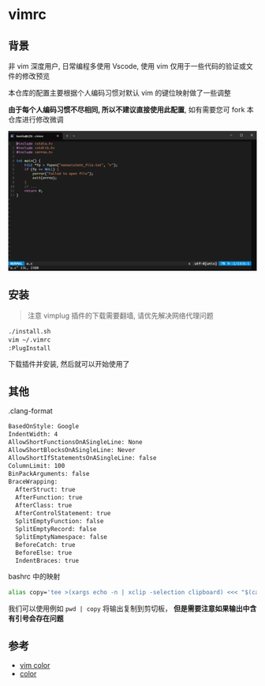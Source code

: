 # vimrc

## 背景

非 vim 深度用户, 日常编程多使用 Vscode, 使用 vim 仅用于一些代码的验证或文件的修改预览

本仓库的配置主要根据个人编码习惯对默认 vim 的键位映射做了一些调整

**由于每个人编码习惯不尽相同, 所以不建议直接使用此配置**, 如有需要您可 fork 本仓库进行修改微调

![20230402095215](https://raw.githubusercontent.com/learner-lu/picbed/master/20230402095215.png)

## 安装

> 注意 vimplug 插件的下载需要翻墙, 请优先解决网络代理问题

```bash
./install.sh
vim ~/.vimrc
:PlugInstall
```

下载插件并安装, 然后就可以开始使用了

## 其他

.clang-format

```
BasedOnStyle: Google
IndentWidth: 4
AllowShortFunctionsOnASingleLine: None
AllowShortBlocksOnASingleLine: Never
AllowShortIfStatementsOnASingleLine: false
ColumnLimit: 100
BinPackArguments: false
BraceWrapping:
  AfterStruct: true
  AfterFunction: true
  AfterClass: true
  AfterControlStatement: true
  SplitEmptyFunction: false
  SplitEmptyRecord: false
  SplitEmptyNamespace: false
  BeforeCatch: true
  BeforeElse: true
  IndentBraces: true
```

bashrc 中的映射

```bash
alias copy='tee >(xargs echo -n | xclip -selection clipboard) <<< "$(cat)"'
```

我们可以使用例如 `pwd | copy` 将输出复制到剪切板， **但是需要注意如果输出中含有引号会存在问题**

## 参考

- [vim color](https://vim.fandom.com/wiki/Xterm256_color_names_for_console_Vim)
- [color](https://www.ditig.com/256-colors-cheat-sheet)
